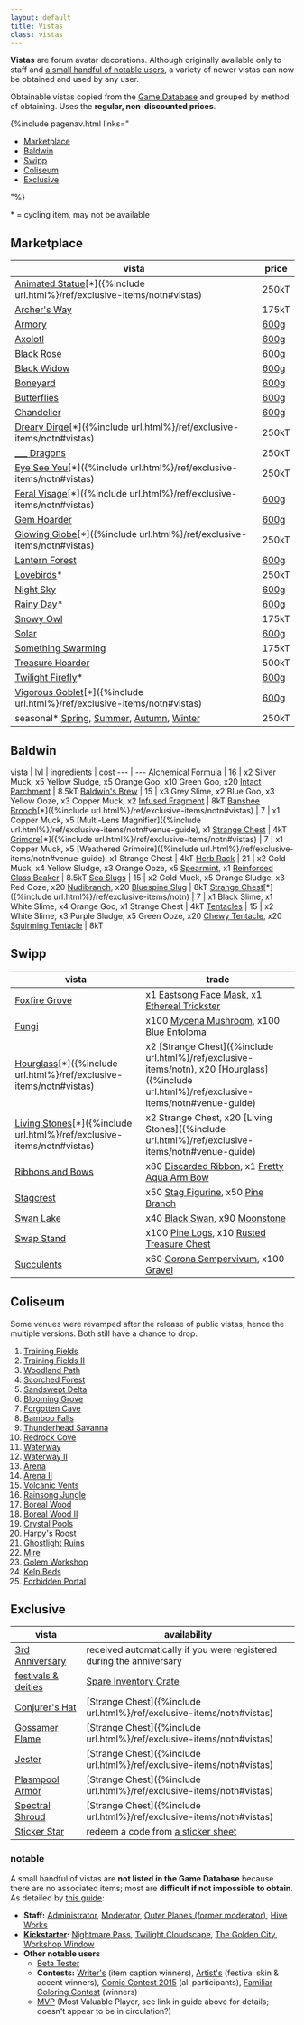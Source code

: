 ```yaml
---
layout: default
title: Vistas
class: vistas
---
```

**Vistas** are forum avatar decorations. Although originally available only to staff and [a small handful of notable users](#notable), a variety of newer vistas can now be obtained and used by any user.

Obtainable vistas copied from the [Game Database](https://www1.flightrising.com/game-database/items/specialty) and grouped by method of obtaining. Uses the **regular, non-discounted prices**.

{%include pagenav.html links="<ul><li><a href='#marketplace'>Marketplace</a></li><li><a href='#baldwin'>Baldwin</a></li><li><a href='#swipp'>Swipp</a></li><li><a href='#coliseum'>Coliseum</a></li><li><a href='#exclusive'>Exclusive</a></li></ul>"%}

\* = cycling item, may not be available

## Marketplace

<span class="redundant">vista</span> | price
--- | ---
[Animated Statue](https://www1.flightrising.com/game-database/item/25175)[\*]({%include url.html%}/ref/exclusive-items/notn#vistas) | 250kT
[Archer's Way](https://www1.flightrising.com/game-database/item/21802) | 175kT
[Armory](https://www1.flightrising.com/game-database/item/18829) | [600g](https://flightrising.com/main.php?p=market&type=1&tab=spec)
[Axolotl](https://www1.flightrising.com/game-database/item/18304) | [600g](https://flightrising.com/main.php?p=market&type=1&tab=spec)
[Black Rose](https://www1.flightrising.com/game-database/item/18305) | [600g](https://flightrising.com/main.php?p=market&type=1&tab=spec)
[Black Widow](https://www1.flightrising.com/game-database/item/18306) | [600g](https://flightrising.com/main.php?p=market&type=1&tab=spec)
[Boneyard](https://www1.flightrising.com/game-database/item/18307) | [600g](https://flightrising.com/main.php?p=market&type=1&tab=spec)
[Butterflies](https://www1.flightrising.com/game-database/item/19265) | [600g](https://flightrising.com/main.php?p=market&type=1&tab=spec)
[Chandelier](https://www1.flightrising.com/game-database/item/18592) | [600g](https://flightrising.com/main.php?p=market&type=1&tab=spec)
[Dreary Dirge](https://www1.flightrising.com/game-database/item/28839)[\*]({%include url.html%}/ref/exclusive-items/notn#vistas) | 250kT
[___ Dragons](https://www1.flightrising.com/game-database/items/specialty?page=1&name=Dragons&description=&itemid=&display_type=&treasure_min=&treasure_max=&gem_min=&gem_max=&rarity=&color=&subcategory=vista&hoard_vault=&sort=name_asc&submit=Apply) | 250kT
[Eye See You](https://www1.flightrising.com/game-database/item/28840)[\*]({%include url.html%}/ref/exclusive-items/notn#vistas) | 250kT
[Feral Visage](https://www1.flightrising.com/game-database/item/20806)[\*]({%include url.html%}/ref/exclusive-items/notn#vistas) | [600g](https://flightrising.com/main.php?p=market&type=1&tab=spec)
[Gem Hoarder](https://www1.flightrising.com/game-database/item/18308) | [600g](https://flightrising.com/main.php?p=market&type=1&tab=spec)
[Glowing Globe](https://www1.flightrising.com/game-database/item/20805/comments)[\*]({%include url.html%}/ref/exclusive-items/notn#vistas) | 250kT
[Lantern Forest](https://www1.flightrising.com/game-database/item/18309) | [600g](https://flightrising.com/main.php?p=market&type=1&tab=spec)
[Lovebirds](https://www1.flightrising.com/game-database/item/21524)\* | 250kT
[Night Sky](https://www1.flightrising.com/game-database/item/23515) | [600g](https://flightrising.com/main.php?p=market&type=1&tab=spec)
[Rainy Day](https://www1.flightrising.com/game-database/item/18310)\* | [600g](https://flightrising.com/main.php?p=market&type=1&tab=spec)
[Snowy Owl](https://www1.flightrising.com/game-database/item/27381) | 175kT
[Solar](https://www1.flightrising.com/game-database/item/23516) | [600g](https://flightrising.com/main.php?p=market&type=1&tab=spec)
[Something Swarming](https://www1.flightrising.com/game-database/item/29958) | 175kT
[Treasure Hoarder](https://www1.flightrising.com/game-database/item/18302) | 500kT
[Twilight Firefly](https://www1.flightrising.com/game-database/item/18311)\* | [600g](https://flightrising.com/main.php?p=market&type=1&tab=spec)
[Vigorous Goblet](https://www1.flightrising.com/game-database/item/32762)[\*]({%include url.html%}/ref/exclusive-items/notn#vistas) | [600g](https://flightrising.com/main.php?p=market&type=1&tab=spec)
seasonal\* [Spring](https://www1.flightrising.com/game-database/item/18303), [Summer](https://www1.flightrising.com/game-database/item/18511), [Autumn](https://www1.flightrising.com/game-database/item/19683), [Winter](https://www1.flightrising.com/game-database/item/20885) | 250kT

## Baldwin

<span class="redundant">vista</span> | lvl | ingredients | cost
--- | ---
[Alchemical Formula](https://www1.flightrising.com/game-database/item/20454) | 16 | x2 Silver Muck, x5 Yellow Sludge, x5 Orange Goo, x10 Green Goo, x20 [Intact Parchment](https://www1.flightrising.com/game-database/item/196) | 8.5kT
[Baldwin's Brew](https://www1.flightrising.com/game-database/item/18441) | 15 | x3 Grey Slime, x2 Blue Goo, x3 Yellow Ooze, x3 Copper Muck, x2 [Infused Fragment](https://www1.flightrising.com/game-database/item/15132) | 8kT
[Banshee Brooch](https://www1.flightrising.com/game-database/item/32681)[\*]({%include url.html%}/ref/exclusive-items/notn#vistas) | 7 | x1 Copper Muck, x5 [Multi-Lens Magnifier]({%include url.html%}/ref/exclusive-items/notn#venue-guide), x1 [Strange Chest](https://www1.flightrising.com/game-database/item/7690) | 4kT
[Grimore](https://www1.flightrising.com/game-database/item/25176)[\*]({%include url.html%}/ref/exclusive-items/notn#vistas) | 7 | x1 Copper Muck, x5 [Weathered Grimoire]({%include url.html%}/ref/exclusive-items/notn#venue-guide), x1 Strange Chest | 4kT
[Herb Rack](https://www1.flightrising.com/game-database/item/27675) | 21 | x2 Gold Muck, x4 Yellow Sludge, x3 Orange Ooze, x5 [Spearmint](https://www1.flightrising.com/game-database/item/16038), x1 [Reinforced Glass Beaker](https://www1.flightrising.com/game-database/item/19444) | 8.5kT
[Sea Slugs](https://www1.flightrising.com/game-database/item/18442) | 15 | x2 Gold Muck, x5 Orange Sludge, x3 Red Ooze, x20 [Nudibranch](https://www1.flightrising.com/game-database/item/1205), x20 [Bluespine Slug](https://www1.flightrising.com/game-database/item/8102) | 8kT
[Strange Chest](https://www1.flightrising.com/game-database/item/20808)[\*]({%include url.html%}/ref/exclusive-items/notn) | 7 | x1 Black Slime, x1 White Slime, x4 Orange Goo, x1 Strange Chest | 4kT
[Tentacles](https://www1.flightrising.com/game-database/item/18443) | 15 | x2 White Slime, x3 Purple Sludge, x5 Green Ooze, x20 [Chewy Tentacle](https://www1.flightrising.com/game-database/item/4363), x20 [Squirming Tentacle](https://www1.flightrising.com/game-database/item/4364) | 8kT

## Swipp

<span class="redundant">vista</span> | trade
--- | ---
[Foxfire Grove](https://www1.flightrising.com/game-database/item/20026) | x1 [Eastsong Face Mask](https://www1.flightrising.com/game-database/item/1146), x1 [Ethereal Trickster](https://www1.flightrising.com/game-database/item/416)
[Fungi](https://www1.flightrising.com/game-database/item/18342) | x100 [Mycena Mushroom](https://www1.flightrising.com/game-database/item/62), x100 [Blue Entoloma](https://www1.flightrising.com/game-database/item/14540)
[Hourglass](https://www1.flightrising.com/game-database/item/20807)[\*]({%include url.html%}/ref/exclusive-items/notn#vistas) | x2 [Strange Chest]({%include url.html%}/ref/exclusive-items/notn), x20 [Hourglass]({%include url.html%}/ref/exclusive-items/notn#venue-guide)
[Living Stones](https://www1.flightrising.com/game-database/item/25177)[\*]({%include url.html%}/ref/exclusive-items/notn#vistas) | x2 Strange Chest, x20 [Living Stones]({%include url.html%}/ref/exclusive-items/notn#venue-guide)
[Ribbons and Bows](https://www1.flightrising.com/game-database/item/20455) | x80 [Discarded Ribbon](https://www1.flightrising.com/game-database/item/5708), x1 [Pretty Aqua Arm Bow](https://www1.flightrising.com/game-database/item/533)
[Stagcrest](https://www1.flightrising.com/game-database/item/31795) | x50 [Stag Figurine](https://www1.flightrising.com/game-database/item/16490), x50 [Pine Branch](https://www1.flightrising.com/game-database/item/193)
[Swan Lake](https://www1.flightrising.com/game-database/item/18345) | x40 [Black Swan](https://www1.flightrising.com/game-database/item/3454), x90 [Moonstone](https://www1.flightrising.com/game-database/item/13409)
[Swap Stand](https://www1.flightrising.com/game-database/item/18339) | x100 [Pine Logs](https://www1.flightrising.com/game-database/item/259), x10 [Rusted Treasure Chest](https://www1.flightrising.com/game-database/item/574)
[Succulents](https://www1.flightrising.com/game-database/item/18436) | x60 [Corona Sempervivum](https://www1.flightrising.com/game-database/item/18433), x100 [Gravel](https://www1.flightrising.com/game-database/item/181)

## Coliseum

Some venues were revamped after the release of public vistas, hence the multiple versions. Both still have a chance to drop.

1. [Training Fields](https://www1.flightrising.com/game-database/item/18312)
1. [Training Fields II](https://www1.flightrising.com/game-database/item/22409)
1. [Woodland Path](https://www1.flightrising.com/game-database/item/18313)
1. [Scorched Forest](https://www1.flightrising.com/game-database/item/18314)
1. [Sandswept Delta](https://www1.flightrising.com/game-database/item/18321)
1. [Blooming Grove](https://www1.flightrising.com/game-database/item/23805)
1. [Forgotten Cave](https://www1.flightrising.com/game-database/item/18333)
1. [Bamboo Falls](https://www1.flightrising.com/game-database/item/18335)
1. [Thunderhead Savanna](https://www1.flightrising.com/game-database/item/28307)
1. [Redrock Cove](https://www1.flightrising.com/game-database/item/20097)
1. [Waterway](https://www1.flightrising.com/game-database/item/18337)
1. [Waterway II](https://www1.flightrising.com/game-database/item/25751)
1. [Arena](https://www1.flightrising.com/game-database/item/18338)
1. [Arena II](https://www1.flightrising.com/game-database/item/24474)
1. [Volcanic Vents](https://www1.flightrising.com/game-database/item/21439)
1. [Rainsong Jungle](https://www1.flightrising.com/game-database/item/18340)
1. [Boreal Wood](https://www1.flightrising.com/game-database/item/18341)
1. [Boreal Wood II](https://www1.flightrising.com/game-database/item/31229)
1. [Crystal Pools](https://www1.flightrising.com/game-database/item/18344)
1. [Harpy's Roost](https://www1.flightrising.com/game-database/item/18343)
1. [Ghostlight Ruins](https://www1.flightrising.com/game-database/item/18346)
1. [Mire](https://www1.flightrising.com/game-database/item/18347)
1. [Golem Workshop](https://www1.flightrising.com/game-database/item/18349)
1. [Kelp Beds](https://www1.flightrising.com/game-database/item/18348)
1. [Forbidden Portal](https://www1.flightrising.com/game-database/item/34763)

## Exclusive

<span class="redundant">vista</span> | availability
--- | ---
[3rd Anniversary](https://www1.flightrising.com/game-database/item/18301) | received automatically if you were registered during the anniversary
[festivals & deities](https://www1.flightrising.com/forums/gde/1458402) | [Spare Inventory Crate](https://www1.flightrising.com/game-database/item/23275)
[Conjurer's Hat](https://www1.flightrising.com/game-database/item/20803) | [Strange Chest]({%include url.html%}/ref/exclusive-items/notn#vistas)
[Gossamer Flame](https://www1.flightrising.com/game-database/item/20804) | [Strange Chest]({%include url.html%}/ref/exclusive-items/notn#vistas)
[Jester](https://www1.flightrising.com/game-database/item/25178) | [Strange Chest]({%include url.html%}/ref/exclusive-items/notn#vistas)
[Plasmpool Armor](https://www1.flightrising.com/game-database/item/32680) | [Strange Chest]({%include url.html%}/ref/exclusive-items/notn#vistas)
[Spectral Shroud](https://www1.flightrising.com/game-database/item/28820) | [Strange Chest]({%include url.html%}/ref/exclusive-items/notn#vistas)
[Sticker Star](https://www1.flightrising.com/game-database/item/29043) | redeem a code from [a sticker sheet](https://hivemill.com/collections/flight-rising/stickers)

### notable

A small handful of vistas are **not listed in the Game Database** because there are no associated items; most are **difficult if not impossible to obtain**. As detailed by [this guide](https://www1.flightrising.com/forums/gde/1458402):

- **Staff:** [Administrator](https://www1.flightrising.com/static/cms/fvista/6.png), [Moderator](https://www1.flightrising.com/static/cms/fvista/7.png), [Outer Planes (former moderator)](https://www1.flightrising.com/static/cms/fvista/8.png), [Hive Works](https://www1.flightrising.com/static/cms/fvista/11.png)
- **[Kickstarter](https://www.kickstarter.com/projects/stormlightworkshop/flight-rising-0):** [Nightmare Pass](https://www1.flightrising.com/static/cms/fvista/1.png), [Twilight Cloudscape](https://www1.flightrising.com/static/cms/fvista/2.png), [The Golden City](https://www1.flightrising.com/static/cms/fvista/3.png), [Workshop Window](https://www1.flightrising.com/static/cms/fvista/4.png)
- **Other notable users**
	- [Beta Tester](https://www1.flightrising.com/static/cms/fvista/5.png)
	- **Contests:** [Writer's](https://www1.flightrising.com/static/cms/fvista/9.png) (item caption winners), [Artist's](https://www1.flightrising.com/static/cms/fvista/10.png) (festival skin & accent winners), [Comic Contest 2015](https://www1.flightrising.com/static/cms/fvista/13.png) (all participants), [Familiar Coloring Contest](https://www1.flightrising.com/static/cms/fvista/14.png) (winners)
	- [MVP](https://www1.flightrising.com/static/cms/fvista/12.png) (Most Valuable Player, see link in guide above for details; doesn't appear to be in circulation?)